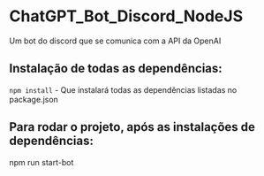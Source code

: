 # ChatGPT_Bot_Discord_NodeJS
Um bot do discord que se comunica com a API da OpenAI

## Instalação de todas as dependências:
`npm install` - Que instalará todas as dependências listadas no package.json

## Para rodar o projeto, após as instalações de dependências:
npm run start-bot
